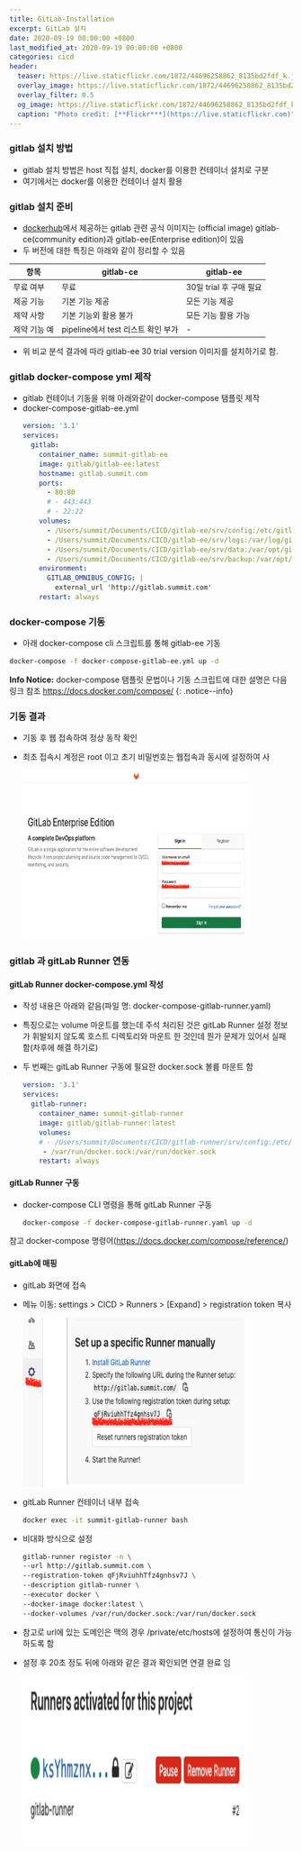 ```yaml
---
title: GitLab-Installation
excerpt: GitLab 설치 
date: 2020-09-19 00:00:00 +0800
last_modified_at: 2020-09-19 00:00:00 +0800
categories: cicd
header:
  teaser: https://live.staticflickr.com/1872/44696258862_8135bd2fdf_k.jpg
  overlay_image: https://live.staticflickr.com/1872/44696258862_8135bd2fdf_k.jpg
  overlay_filter: 0.5
  og_image: https://live.staticflickr.com/1872/44696258862_8135bd2fdf_k.jpg
  caption: "Photo credit: [**Flickr***](https://live.staticflickr.com)"
---
```


### gitlab 설치 방법

- gitlab 설치 방법은 host 직접 설치, docker를 이용한 컨테이너 설치로 구분 
- 여기에서는 docker를 이용한 컨테이너 설치 활용 

### gitlab 설치 준비

- [dockerhub](https://hub.docker.com/)에서 제공하는 gitlab 관련 공식 이미지는 (official image) gitlab-ce(community edition)과
  gitlab-ee(Enterprise edition)이 있음
- 두 버전에 대한 특징은 아래와 같이 정리할 수 있음

|항목| gitlab-ce | gitlab-ee |
|---|---|---|
|무료 여부| 무료 | 30일 trial 후 구매 필요 |
|제공 기능| 기본 기능 제공 | 모든 기능 제공 |
|제약 사항| 기본 기능외 활용 불가 | 모든 기능 활용 가능 |
|제약 기능 예 | pipeline에서 test 리스트 확인 부가 | - |

- 위 비교 분석 결과에 따라 gitlab-ee 30 trial version 이미지를 설치하기로 함.

### gitlab docker-compose yml 제작

- gitlab 컨테이너 기동을 위해 아래와같이 docker-compose 탬플릿 제작 
- docker-compose-gitlab-ee.yml 
    ```yaml
    version: '3.1'
    services:
      gitlab:
        container_name: summit-gitlab-ee
        image: gitlab/gitlab-ee:latest
        hostname: gitlab.summit.com
        ports:
          - 80:80
          # - 443:443
          # - 22:22
        volumes:
          - /Users/summit/Documents/CICD/gitlab-ee/srv/config:/etc/gitlab
          - /Users/summit/Documents/CICD/gitlab-ee/srv/logs:/var/log/gitlab
          - /Users/summit/Documents/CICD/gitlab-ee/srv/data:/var/opt/gitlab
          - /Users/summit/Documents/CICD/gitlab-ee/srv/backup:/var/opt/gitlab/backups
        environment:
          GITLAB_OMNIBUS_CONFIG: |
            external_url 'http://gitlab.summit.com'
        restart: always
    ```

### docker-compose 기동 

- 아래 docker-compose cli 스크립트를 통해 gitlab-ee 기동

```sh 
docker-compose -f docker-compose-gitlab-ee.yml up -d 
```
**Info Notice:** docker-compose 탬플릿 문법이나 기동 스크립트에 대한 설명은 다음 링크 참조
https://docs.docker.com/compose/
{: .notice--info}

### 기동 결과

- 기동 후 웹 접속하여 정상 동작 확인 
- 최초 접속시 계정은 root 이고 초기 비밀번호는 웹접속과 동시에 설정하여 사

  <img src="/assets/images/gitlab/gitlab101.png " width="400" height="300" alt="gitlab">



### gitlab 과 gitLab Runner 연동

#### gitLab Runner docker-compose.yml 작성
 
- 작성 내용은 아래와 같음(파일 명: docker-compose-gitlab-runner.yaml)
- 특징으로는 volume 마운트를 했는데 주석 처리된 것은 gitLab Runner 설정 정보가 휘발되지 않도록 호스트 디렉토리와 마운트 한 것인데 뭔가 문제가 있어서 실패함(차후에 해결 하기로)
- 두 번째는 gitLab Runner 구동에 필요한 docker.sock 볼륨 마운트 함

    ```yaml
    version: '3.1'
    services:
      gitlab-runner:
        container_name: summit-gitlab-runner
        image: gitlab/gitlab-runner:latest
        volumes:
        # - /Users/summit/Documents/CICD/gitlab-runner/srv/config:/etc/gitlab-runner
         - /var/run/docker.sock:/var/run/docker.sock
        restart: always
    ``` 

#### gitLab Runner 구동 
- docker-compose CLI 명령을 통해 gitLab Runner 구동 
    ```sh 
    docker-compose -f docker-compose-gitlab-runner.yaml up -d 
    ```

참고 docker-compose 명령어(https://docs.docker.com/compose/reference/)

#### gitLab에 매핑 

- gitLab 화면에 접속 
- 메뉴 이동: settings > CICD > Runners > [Expand] > registration token 복사 

  <img src="/assets/images/gitlab/gitlab001.png " width="400" height="300" alt="gitlab">

- gitLab Runner 컨테이너 내부 접속 

    ```sh 
    docker exec -it summit-gitlab-runner bash
    ```

- 비대화 방식으로 설정 

    ```sh 
    gitlab-runner register -n \
    --url http://gitlab.summit.com \
    --registration-token qFjRviuhhTfz4gnhsv7J \
    --description gitlab-runner \
    --executor docker \
    --docker-image docker:latest \
    --docker-volumes /var/run/docker.sock:/var/run/docker.sock
    ```

- 참고로 url에 있는 도메인은 맥의 경우 /private/etc/hosts에 설정하여 통신이 가능하도록 함 
- 설정 후 20초 정도 뒤에 아래와 같은 결과 확인되면 연결 완료 임 

  <img src="/assets/images/gitlab/gitlab002.png " width="400" height="300" alt="gitlab">

